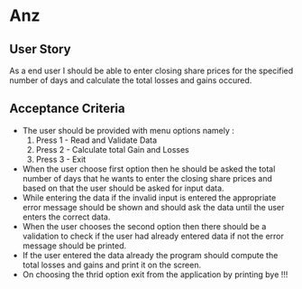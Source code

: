 # Anz
## User Story
As a end user I should be able to enter closing share prices for the specified number of days and calculate the total losses and gains occured.

## Acceptance Criteria
- The user should be provided with menu options namely :
    1.  Press 1 - Read and Validate Data
    2. Press 2 - Calculate total Gain and Losses
    3. Press 3 - Exit
- When the user choose first option then he should be asked the total number of days that he wants to enter the closing share prices and based on that the user should be asked for input data.
- While entering the data if the invalid input is entered the appropriate error message should be shown and should ask the data until the user enters the correct data.
- When the user chooses the second option then there should be a validation to check if the user had already entered data if not the error message should be printed.
- If the user entered the data already the program should compute the total losses and gains and print it on the screen.
- On choosing the thrid option exit from the application by printing bye !!!
